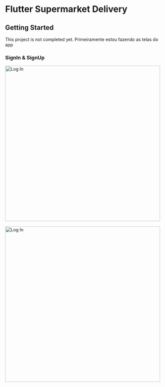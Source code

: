 # Flutter Supermarket Delivery

## Getting Started

This project is not completed yet. Primeiramente estou fazendo as telas do app

### SignIn & SignUp

<img src="https://github.com/KaduComC/tcc/blob/master/telas/screen_signIn.jpeg" alt="Log In" height="500em"> &nbsp;&nbsp;&nbsp;&nbsp; <img src="https://github.com/KaduComC/tcc/blob/master/telas/screen_signUp.jpeg" alt="Log In" height="500em">
